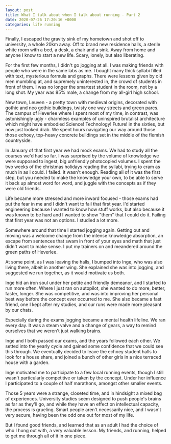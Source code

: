 ```yaml
---
layout: post
title: What I talk about when I talk about running - Part 2
date: 2020-07-26 17:20:16 +0000
categories: life running
---
```

Finally, I escaped the gravity sink of my hometown and shot off to university, a whole 20km away. Off to brand new residence halls, a sterile white room with a bed, a desk, a chair and a sink. Away from home and anyone I know to start a new life. Scary, lonely, but also liberating.

For the first few months, I didn't go jogging at all. I was making friends with people who were in the same labs as me. I bought many thick syllabi filled with text, mysterious formula and graphs. There were lessons given by old men mumbling at, and supremely uninterested in, the crowd of students in front of them. I was no longer the smartest student in the room, not by a long shot. My year was 85% male, a change from my all-girl high school.

New town, Leuven - a pretty town with medieval origins, decorated with gothic and neo gothic buildings, twisty one way streets and green parcs. The campus of Heverlee where I spent most of my time, in contrast, was astonishingly ugly - charmless examples of uninspired brutalist architecture which might have embodied Science! Technology! Future! in the sixties, but now just looked drab. We spent hours navigating our way around those those echoey, top-heavy concrete buildings set in the middle of the flemish countryside.

In January of that first year we had mock exams. We had to study all the courses we'd had so far. I was surprised by the volume of knowledge we were supposed to ingest, big unfriendly photocopied volumes. I spent the two weeks of the christmas holidays reading the syllabi, trying to cram as much in as I could.
I failed. It wasn't enough. Reading all of it was the first step, but you needed to make the knowledge your own, to be able to serve it back up almost word for word, and juggle with the concepts as if they were old friends.

Life became more stressed and more inward focused - those exams had put the fear in me and I didn't want to fail that first year. I'd started engineering because I wanted to know how stuff works, but also because it was known to be hard and I wanted to show "them" that I could do it. Failing that first year was not an options. I studied a lot more.

Somewhere around that time I started jogging again. Getting out and moving was a welcome change from the intense knowledge absorption, an escape from sentences that swam in front of your eyes and math that just didn't want to make sense. I put my trainers on and meandered around the green paths of Heverlee.

At some point, as I was leaving the halls, I bumped into Inge, who was also living there, albeit in another wing. She explained she was into jogging, and suggested we run together, as it would motivate us both.

Inge hid an iron soul under her petite and friendly demeanor, and I started to run more often. Where I just ran on autopilot, she wanted to do more, better, faster, longer. She was competitive, and was into improving her personal best way before the concept ever occurred to me. She also became a fast friend, one I kept after my studies, and our runs were made more pleasant by our chats.

Especially during the exams jogging became a mental health lifeline. We ran every day. It was a steam valve and a change of gears, a way to remind ourselves that we weren't just walking brains.

Inge and I both passed our exams, and the years followed each other. We setted into the yearly cycle and gained some confidence that we could see this through. We eventually decided to leave the echoey student halls to look for a house share, and joined a bunch of other girls in a nice terraced house with a garden.

Inge motivated me to participate to a few local running events, though I still wasn't particularly competitive or taken by the concept. Under her influence I participated to a couple of half marathons, amongst other smaller events.

Those 5 years were a strange, closeted time, and in hindsight a mixed bag of experiences. University studies seem designed to push people's brains as far as they'll go, and while they have an effect on intellectual capacity, the process is grueling. Smart people aren't necessarily nice, and I wasn't very secure, having been the odd one out for most of my life.

But I found good friends, and learned that as an adult I had the choice of who I hung out with, a very valuable lesson.  My friends, and running, helped to get me through all of it in one piece.
